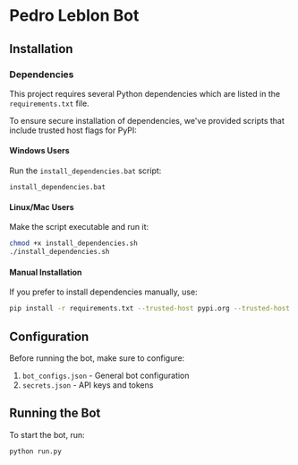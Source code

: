 # Pedro Leblon Bot

## Installation

### Dependencies

This project requires several Python dependencies which are listed in the `requirements.txt` file.

To ensure secure installation of dependencies, we've provided scripts that include trusted host flags for PyPI:

#### Windows Users

Run the `install_dependencies.bat` script:

```
install_dependencies.bat
```

#### Linux/Mac Users

Make the script executable and run it:

```bash
chmod +x install_dependencies.sh
./install_dependencies.sh
```

#### Manual Installation

If you prefer to install dependencies manually, use:

```bash
pip install -r requirements.txt --trusted-host pypi.org --trusted-host files.pythonhosted.org
```

## Configuration

Before running the bot, make sure to configure:

1. `bot_configs.json` - General bot configuration
2. `secrets.json` - API keys and tokens

## Running the Bot

To start the bot, run:

```bash
python run.py
```